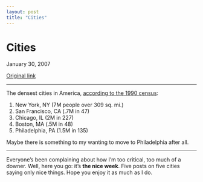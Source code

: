 ```yaml
---
layout: post
title: "Cities"
---
```

Cities
======

January 30, 2007

[Original link](http://www.aaronsw.com/weblog/densest)

* * * * *

The densest cities in America, [according to the 1990
census](http://www.census.gov/population/www/documentation/twps0027.html#tabA):

1.  New York, NY (7M people over 309 sq. mi.)
2.  San Francisco, CA (.7M in 47)
3.  Chicago, IL (2M in 227)
4.  Boston, MA (.5M in 48)
5.  Philadelphia, PA (1.5M in 135)

Maybe there is something to my wanting to move to Philadelphia after
all.

* * * * *

Everyone’s been complaining about how I’m too critical, too much of a
downer. Well, here you go: it’s **the nice week**. Five posts on five
cities saying only nice things. Hope you enjoy it as much as I do.
